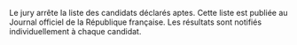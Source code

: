 
  
Le jury arrête la liste des candidats déclarés aptes. Cette liste est publiée au Journal officiel de la République française. Les résultats sont notifiés individuellement à chaque candidat.

